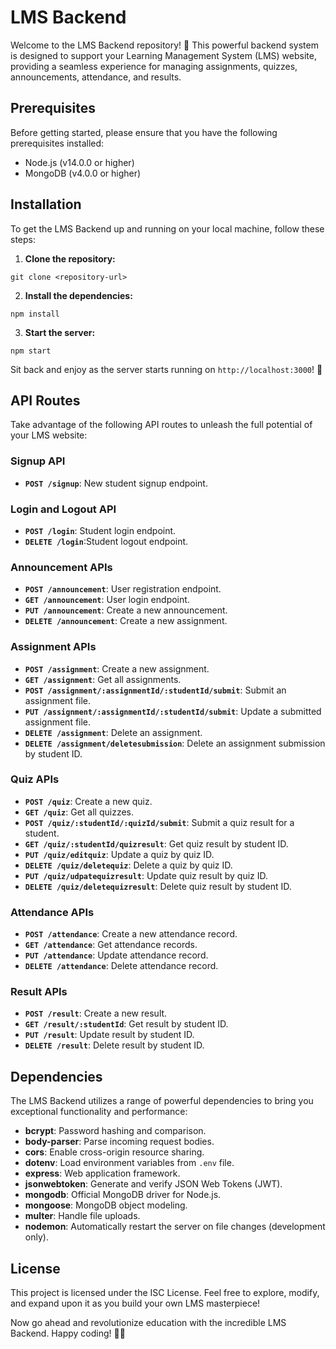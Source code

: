 # LMS Backend

Welcome to the LMS Backend repository! 🏫 This powerful backend system is designed to support your Learning Management System (LMS) website, providing a seamless experience for managing assignments, quizzes, announcements, attendance, and results.

## Prerequisites

Before getting started, please ensure that you have the following prerequisites installed:

- Node.js (v14.0.0 or higher)
- MongoDB (v4.0.0 or higher)

## Installation

To get the LMS Backend up and running on your local machine, follow these steps:

1. **Clone the repository:**
```
git clone <repository-url>
```
  
  2. **Install the dependencies:**
  ```
  npm install
  ```
 

3. **Start the server:**
  ```
  npm start
  ```
  
Sit back and enjoy as the server starts running on `http://localhost:3000`! 🚀

## API Routes

Take advantage of the following API routes to unleash the full potential of your LMS website:

### Signup API
- **`POST /signup`**: New student signup endpoint.

### Login and Logout API

- **`POST /login`**: Student login endpoint.
- **`DELETE /login`**:Student logout endpoint.

### Announcement APIs
- **`POST /announcement`**: User registration endpoint.
- **`GET /announcement`**: User login endpoint.
- **`PUT /announcement`**: Create a new announcement.
- **`DELETE /announcement`**: Create a new assignment.

### Assignment APIs
- **`POST /assignment`**: Create a new assignment.
- **`GET /assignment`**: Get all assignments.
- **`POST /assignment/:assignmentId/:studentId/submit`**: Submit an assignment file.
- **`PUT /assignment/:assignmentId/:studentId/submit`**: Update a submitted assignment file.
- **`DELETE /assignment`**: Delete an assignment.
- **`DELETE /assignment/deletesubmission`**: Delete an assignment submission by student ID.

### Quiz APIs
- **`POST /quiz`**: Create a new quiz.
- **`GET /quiz`**: Get all quizzes.
- **`POST /quiz/:studentId/:quizId/submit`**: Submit a quiz result for a student.
- **`GET /quiz/:studentId/quizresult`**: Get quiz result by student ID.
- **`PUT /quiz/editquiz`**: Update a quiz by quiz ID.
- **`DELETE /quiz/deletequiz`**: Delete a quiz by quiz ID.
- **`PUT /quiz/udpatequizresult`**: Update quiz result by quiz ID.
- **`DELETE /quiz/deletequizresult`**: Delete quiz result by student ID.

### Attendance APIs

- **`POST /attendance`**: Create a new attendance record.
- **`GET /attendance`**: Get attendance records.
- **`PUT /attendance`**: Update attendance record.
- **`DELETE /attendance`**: Delete attendance record.

### Result APIs
- **`POST /result`**: Create a new result.
- **`GET /result/:studentId`**: Get result by student ID. 
- **`PUT /result`**: Update result by student ID.
- **`DELETE /result`**: Delete result by student ID.


## Dependencies

The LMS Backend utilizes a range of powerful dependencies to bring you exceptional functionality and performance:

- **bcrypt**: Password hashing and comparison.
- **body-parser**: Parse incoming request bodies.
- **cors**: Enable cross-origin resource sharing.
- **dotenv**: Load environment variables from `.env` file.
- **express**: Web application framework.
- **jsonwebtoken**: Generate and verify JSON Web Tokens (JWT).
- **mongodb**: Official MongoDB driver for Node.js.
- **mongoose**: MongoDB object modeling.
- **multer**: Handle file uploads.
- **nodemon**: Automatically restart the server on file changes (development only).

## License

This project is licensed under the ISC License. Feel free to explore, modify, and expand upon it as you build your own LMS masterpiece!

Now go ahead and revolutionize education with the incredible LMS Backend. Happy coding! 🚀✨

